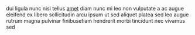 dui ligula nunc nisi tellus [amet](generated_webpages/sagittis4.md) diam nunc mi
leo non vulputate a ac augue eleifend ex libero sollicitudin arcu ipsum ut sed
aliquet platea sed leo augue rutrum magna pulvinar finibusetiam hendrerit morbi
tincidunt nec vivamus sed